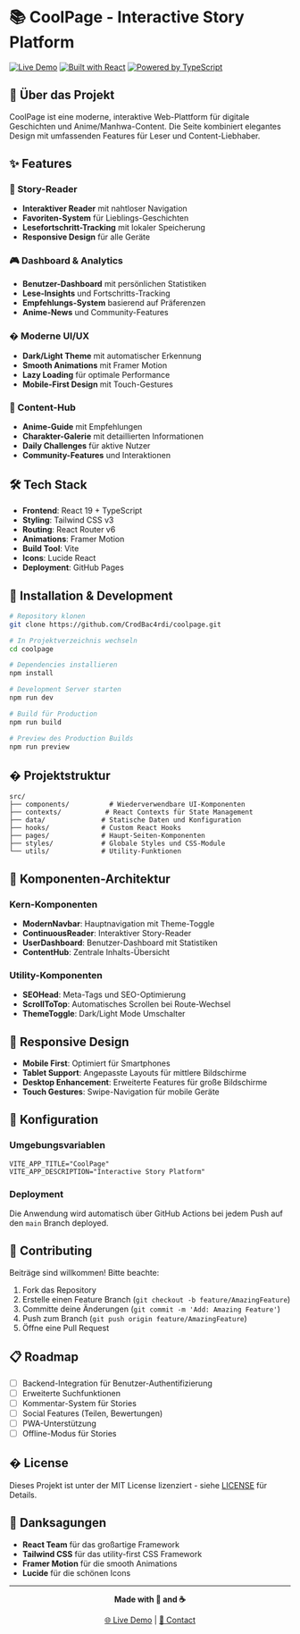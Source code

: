 # 📚 CoolPage - Interactive Story Platform

[![Live Demo](https://img.shields.io/badge/Live-Demo-ff69b4?style=for-the-badge)](https://crodbac4rdi.github.io/coolpage/)
[![Built with React](https://img.shields.io/badge/Built%20with-React-61DAFB?style=for-the-badge&logo=react)](https://reactjs.org/)
[![Powered by TypeScript](https://img.shields.io/badge/Powered%20by-TypeScript-3178C6?style=for-the-badge&logo=typescript)](https://www.typescriptlang.org/)

## 🎯 Über das Projekt

CoolPage ist eine moderne, interaktive Web-Plattform für digitale Geschichten und Anime/Manhwa-Content. Die Seite kombiniert elegantes Design mit umfassenden Features für Leser und Content-Liebhaber.

## ✨ Features

### 📖 Story-Reader
- **Interaktiver Reader** mit nahtloser Navigation
- **Favoriten-System** für Lieblings-Geschichten
- **Lesefortschritt-Tracking** mit lokaler Speicherung
- **Responsive Design** für alle Geräte

### 🎮 Dashboard & Analytics
- **Benutzer-Dashboard** mit persönlichen Statistiken
- **Lese-Insights** und Fortschritts-Tracking
- **Empfehlungs-System** basierend auf Präferenzen
- **Anime-News** und Community-Features

### � Moderne UI/UX
- **Dark/Light Theme** mit automatischer Erkennung
- **Smooth Animations** mit Framer Motion
- **Lazy Loading** für optimale Performance
- **Mobile-First Design** mit Touch-Gestures

### 🌟 Content-Hub
- **Anime-Guide** mit Empfehlungen
- **Charakter-Galerie** mit detaillierten Informationen
- **Daily Challenges** für aktive Nutzer
- **Community-Features** und Interaktionen

## 🛠️ Tech Stack

- **Frontend**: React 19 + TypeScript
- **Styling**: Tailwind CSS v3
- **Routing**: React Router v6
- **Animations**: Framer Motion
- **Build Tool**: Vite
- **Icons**: Lucide React
- **Deployment**: GitHub Pages

## 🚀 Installation & Development

```bash
# Repository klonen
git clone https://github.com/CrodBac4rdi/coolpage.git

# In Projektverzeichnis wechseln
cd coolpage

# Dependencies installieren
npm install

# Development Server starten
npm run dev

# Build für Production
npm run build

# Preview des Production Builds
npm run preview
```

## � Projektstruktur

```
src/
├── components/          # Wiederverwendbare UI-Komponenten
├── contexts/           # React Contexts für State Management
├── data/              # Statische Daten und Konfiguration
├── hooks/             # Custom React Hooks
├── pages/             # Haupt-Seiten-Komponenten
├── styles/            # Globale Styles und CSS-Module
└── utils/             # Utility-Funktionen
```

## 🎨 Komponenten-Architektur

### Kern-Komponenten
- **ModernNavbar**: Hauptnavigation mit Theme-Toggle
- **ContinuousReader**: Interaktiver Story-Reader
- **UserDashboard**: Benutzer-Dashboard mit Statistiken
- **ContentHub**: Zentrale Inhalts-Übersicht

### Utility-Komponenten
- **SEOHead**: Meta-Tags und SEO-Optimierung
- **ScrollToTop**: Automatisches Scrollen bei Route-Wechsel
- **ThemeToggle**: Dark/Light Mode Umschalter

## 📱 Responsive Design

- **Mobile First**: Optimiert für Smartphones
- **Tablet Support**: Angepasste Layouts für mittlere Bildschirme
- **Desktop Enhancement**: Erweiterte Features für große Bildschirme
- **Touch Gestures**: Swipe-Navigation für mobile Geräte

## 🔧 Konfiguration

### Umgebungsvariablen
```env
VITE_APP_TITLE="CoolPage"
VITE_APP_DESCRIPTION="Interactive Story Platform"
```

### Deployment
Die Anwendung wird automatisch über GitHub Actions bei jedem Push auf den `main` Branch deployed.

## 🤝 Contributing

Beiträge sind willkommen! Bitte beachte:

1. Fork das Repository
2. Erstelle einen Feature Branch (`git checkout -b feature/AmazingFeature`)
3. Committe deine Änderungen (`git commit -m 'Add: Amazing Feature'`)
4. Push zum Branch (`git push origin feature/AmazingFeature`)
5. Öffne eine Pull Request

## 📋 Roadmap

- [ ] Backend-Integration für Benutzer-Authentifizierung
- [ ] Erweiterte Suchfunktionen
- [ ] Kommentar-System für Stories
- [ ] Social Features (Teilen, Bewertungen)
- [ ] PWA-Unterstützung
- [ ] Offline-Modus für Stories

## � License

Dieses Projekt ist unter der MIT License lizenziert - siehe [LICENSE](LICENSE) für Details.

## 🙏 Danksagungen

- **React Team** für das großartige Framework
- **Tailwind CSS** für das utility-first CSS Framework
- **Framer Motion** für die smooth Animations
- **Lucide** für die schönen Icons

---

<div align="center">

**Made with 💜 and ☕**

[🌐 Live Demo](https://crodbac4rdi.github.io/coolpage/) | [📧 Contact](mailto:contact@example.com)

</div>